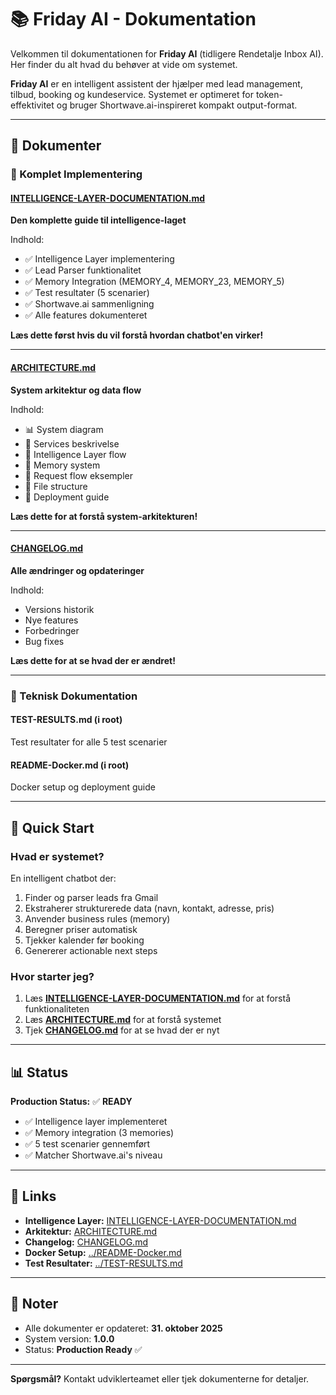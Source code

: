 # 📚 Friday AI - Dokumentation

Velkommen til dokumentationen for **Friday AI** (tidligere Rendetalje Inbox AI). Her finder du alt hvad du behøver at vide om systemet.

**Friday AI** er en intelligent assistent der hjælper med lead management, tilbud, booking og kundeservice. Systemet er optimeret for token-effektivitet og bruger Shortwave.ai-inspireret kompakt output-format.

---

## 📖 **Dokumenter**

### **🚀 Komplet Implementering**

#### **[INTELLIGENCE-LAYER-DOCUMENTATION.md](./INTELLIGENCE-LAYER-DOCUMENTATION.md)**

**Den komplette guide til intelligence-laget**

Indhold:

- ✅ Intelligence Layer implementering
- ✅ Lead Parser funktionalitet
- ✅ Memory Integration (MEMORY_4, MEMORY_23, MEMORY_5)
- ✅ Test resultater (5 scenarier)
- ✅ Shortwave.ai sammenligning
- ✅ Alle features dokumenteret

**Læs dette først hvis du vil forstå hvordan chatbot'en virker!**

---

#### **[ARCHITECTURE.md](./ARCHITECTURE.md)**

**System arkitektur og data flow**

Indhold:

- 📊 System diagram
- 🔧 Services beskrivelse
- 🧠 Intelligence Layer flow
- 💾 Memory system
- 🔄 Request flow eksempler
- 📁 File structure
- 🚀 Deployment guide

**Læs dette for at forstå system-arkitekturen!**

---

#### **[CHANGELOG.md](./CHANGELOG.md)**

**Alle ændringer og opdateringer**

Indhold:

- Versions historik
- Nye features
- Forbedringer
- Bug fixes

**Læs dette for at se hvad der er ændret!**

---

### **🔧 Teknisk Dokumentation**

#### **TEST-RESULTS.md** (i root)

Test resultater for alle 5 test scenarier

#### **README-Docker.md** (i root)

Docker setup og deployment guide

---

## 🎯 **Quick Start**

### **Hvad er systemet?**

En intelligent chatbot der:

1. Finder og parser leads fra Gmail
2. Ekstraherer strukturerede data (navn, kontakt, adresse, pris)
3. Anvender business rules (memory)
4. Beregner priser automatisk
5. Tjekker kalender før booking
6. Genererer actionable next steps

### **Hvor starter jeg?**

1. Læs **[INTELLIGENCE-LAYER-DOCUMENTATION.md](./INTELLIGENCE-LAYER-DOCUMENTATION.md)** for at forstå funktionaliteten
2. Læs **[ARCHITECTURE.md](./ARCHITECTURE.md)** for at forstå systemet
3. Tjek **[CHANGELOG.md](./CHANGELOG.md)** for at se hvad der er nyt

---

## 📊 **Status**

**Production Status:** ✅ **READY**

- ✅ Intelligence layer implementeret
- ✅ Memory integration (3 memories)
- ✅ 5 test scenarier gennemført
- ✅ Matcher Shortwave.ai's niveau

---

## 🔗 **Links**

- **Intelligence Layer:** [INTELLIGENCE-LAYER-DOCUMENTATION.md](./INTELLIGENCE-LAYER-DOCUMENTATION.md)
- **Arkitektur:** [ARCHITECTURE.md](./ARCHITECTURE.md)
- **Changelog:** [CHANGELOG.md](./CHANGELOG.md)
- **Docker Setup:** [../README-Docker.md](../README-Docker.md)
- **Test Resultater:** [../TEST-RESULTS.md](../TEST-RESULTS.md)

---

## 📝 **Noter**

- Alle dokumenter er opdateret: **31. oktober 2025**
- System version: **1.0.0**
- Status: **Production Ready** ✅

---

**Spørgsmål?** Kontakt udviklerteamet eller tjek dokumenterne for detaljer.
